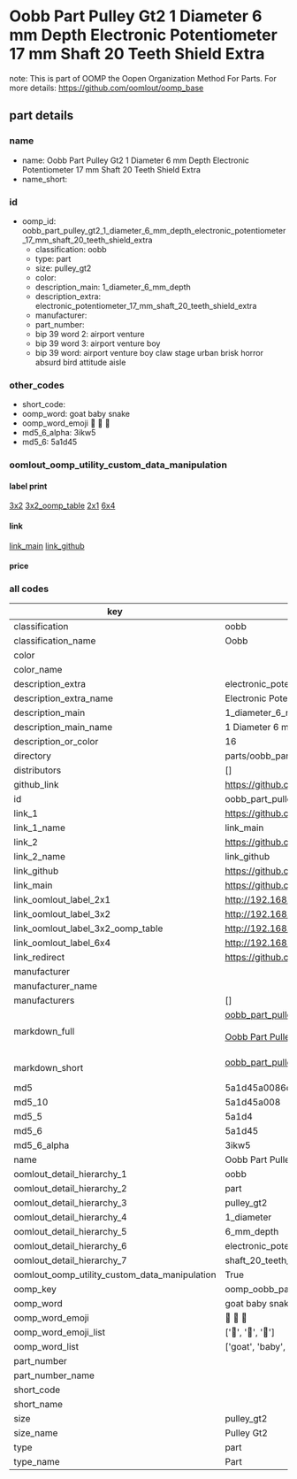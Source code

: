 # Oobb Part Pulley Gt2 1 Diameter 6 mm Depth Electronic Potentiometer 17 mm Shaft 20 Teeth Shield Extra  

note: This is part of OOMP the Oopen Organization Method For Parts. For more details: https://github.com/oomlout/oomp_base

##  part details
  







### name
* name: Oobb Part Pulley Gt2 1 Diameter 6 mm Depth Electronic Potentiometer 17 mm Shaft 20 Teeth Shield Extra
* name_short: 
### id
* oomp_id: oobb_part_pulley_gt2_1_diameter_6_mm_depth_electronic_potentiometer_17_mm_shaft_20_teeth_shield_extra
  * classification: oobb
  * type: part
  * size: pulley_gt2
  * color: 
  * description_main: 1_diameter_6_mm_depth
  * description_extra: electronic_potentiometer_17_mm_shaft_20_teeth_shield_extra
  * manufacturer: 
  * part_number: 
  * bip 39 word 2: airport venture
  * bip 39 word 3: airport venture boy
  * bip 39 word: airport venture boy claw stage urban brisk horror absurd bird attitude aisle

### other_codes
* short_code: 
* oomp_word: goat baby snake
* oomp_word_emoji :goat: :baby: :snake:
* md5_6_alpha: 3ikw5
* md5_6: 5a1d45






### oomlout_oomp_utility_custom_data_manipulation
#### label print
[3x2](http://192.168.1.245:1112/?label=oomp%203ikw5)
[3x2_oomp_table](http://192.168.1.108:1112/?label=oomp%203ikw5)
[2x1](http://192.168.1.242:1112/?label=oomp%203ikw5)
[6x4](http://192.168.1.55:1112/?label=oomp%203ikw5)    

#### link

[link_main](https://github.com/oomlout/oomlout_oomp_version_1_messy/tree/main/parts/oobb_part_pulley_gt2_1_diameter_6_mm_depth_electronic_potentiometer_17_mm_shaft_20_teeth_shield_extra) [link_github](https://github.com/oomlout/oomlout_oomp_version_1_messy/tree/main/parts/oobb_part_pulley_gt2_1_diameter_6_mm_depth_electronic_potentiometer_17_mm_shaft_20_teeth_shield_extra)                             

#### price







### all codes 
| key | value |  
| --- | --- |  
| classification | oobb |  
| classification_name | Oobb |  
| color |  |  
| color_name |  |  
| description_extra | electronic_potentiometer_17_mm_shaft_20_teeth_shield_extra |  
| description_extra_name | Electronic Potentiometer 17 mm Shaft 20 Teeth Shield Extra |  
| description_main | 1_diameter_6_mm_depth |  
| description_main_name | 1 Diameter 6 mm Depth |  
| description_or_color | 16 |  
| directory | parts/oobb_part_pulley_gt2_1_diameter_6_mm_depth_electronic_potentiometer_17_mm_shaft_20_teeth_shield_extra |  
| distributors | [] |  
| github_link | https://github.com/oomlout/oomlout_oomp_part_src/tree/main/parts/oobb_part_pulley_gt2_1_diameter_6_mm_depth_electronic_potentiometer_17_mm_shaft_20_teeth_shield_extra |  
| id | oobb_part_pulley_gt2_1_diameter_6_mm_depth_electronic_potentiometer_17_mm_shaft_20_teeth_shield_extra |  
| link_1 | https://github.com/oomlout/oomlout_oomp_version_1_messy/tree/main/parts/oobb_part_pulley_gt2_1_diameter_6_mm_depth_electronic_potentiometer_17_mm_shaft_20_teeth_shield_extra |  
| link_1_name | link_main |  
| link_2 | https://github.com/oomlout/oomlout_oomp_version_1_messy/tree/main/parts/oobb_part_pulley_gt2_1_diameter_6_mm_depth_electronic_potentiometer_17_mm_shaft_20_teeth_shield_extra |  
| link_2_name | link_github |  
| link_github | https://github.com/oomlout/oomlout_oomp_version_1_messy/tree/main/parts/oobb_part_pulley_gt2_1_diameter_6_mm_depth_electronic_potentiometer_17_mm_shaft_20_teeth_shield_extra |  
| link_main | https://github.com/oomlout/oomlout_oomp_version_1_messy/tree/main/parts/oobb_part_pulley_gt2_1_diameter_6_mm_depth_electronic_potentiometer_17_mm_shaft_20_teeth_shield_extra |  
| link_oomlout_label_2x1 | http://192.168.1.242:1112/?label=oomp%203ikw5 |  
| link_oomlout_label_3x2 | http://192.168.1.245:1112/?label=oomp%203ikw5 |  
| link_oomlout_label_3x2_oomp_table | http://192.168.1.108:1112/?label=oomp%203ikw5 |  
| link_oomlout_label_6x4 | http://192.168.1.55:1112/?label=oomp%203ikw5 |  
| link_redirect | https://github.com/oomlout/oomlout_oomp_version_1_messy/tree/main/parts/oobb_part_pulley_gt2_1_diameter_6_mm_depth_electronic_potentiometer_17_mm_shaft_20_teeth_shield_extra |  
| manufacturer |  |  
| manufacturer_name |  |  
| manufacturers | [] |  
| markdown_full | [oobb_part_pulley_gt2_1_diameter_6_mm_depth_electronic_potentiometer_17_mm_shaft_20_teeth_shield_extra](none)<br>[](none)<br>[Oobb Part Pulley Gt2 1 Diameter 6 Mm Depth Electronic Potentiometer 17 Mm Shaft 20 Teeth Shield Extra](none)<br><br> |  
| markdown_short | [oobb_part_pulley_gt2_1_diameter_6_mm_depth_electronic_potentiometer_17_mm_shaft_20_teeth_shield_extra](none)<br><br> |  
| md5 | 5a1d45a0086da38bbd6a12a0357c902c |  
| md5_10 | 5a1d45a008 |  
| md5_5 | 5a1d4 |  
| md5_6 | 5a1d45 |  
| md5_6_alpha | 3ikw5 |  
| name | Oobb Part Pulley Gt2 1 Diameter 6 mm Depth Electronic Potentiometer 17 mm Shaft 20 Teeth Shield Extra |  
| oomlout_detail_hierarchy_1 | oobb |  
| oomlout_detail_hierarchy_2 | part |  
| oomlout_detail_hierarchy_3 | pulley_gt2 |  
| oomlout_detail_hierarchy_4 | 1_diameter |  
| oomlout_detail_hierarchy_5 | 6_mm_depth |  
| oomlout_detail_hierarchy_6 | electronic_potentiometer_17_mm |  
| oomlout_detail_hierarchy_7 | shaft_20_teeth_shield_extra |  
| oomlout_oomp_utility_custom_data_manipulation | True |  
| oomp_key | oomp_oobb_part_pulley_gt2_1_diameter_6_mm_depth_electronic_potentiometer_17_mm_shaft_20_teeth_shield_extra |  
| oomp_word | goat baby snake |  
| oomp_word_emoji | :goat: :baby: :snake: |  
| oomp_word_emoji_list | [':goat:', ':baby:', ':snake:'] |  
| oomp_word_list | ['goat', 'baby', 'snake'] |  
| part_number |  |  
| part_number_name |  |  
| short_code |  |  
| short_name |  |  
| size | pulley_gt2 |  
| size_name | Pulley Gt2 |  
| type | part |  
| type_name | Part |  
